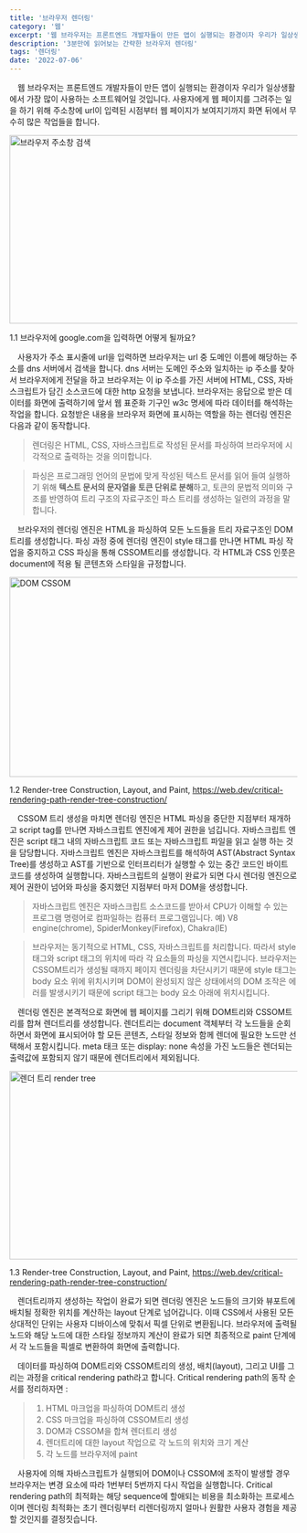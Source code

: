 ```yaml
---
title: '브라우저 렌더링'
category: '웹'
excerpt: '웹 브라우저는 프론트엔드 개발자들이 만든 앱이 실행되는 환경이자 우리가 일상생활에서 가장 많이 사용하는 소프트웨어일 것입니다. 사용자에게 웹 페이지를 그려주는 일을 하기 위해 주소창에 url이 입력된 시점부터 웹 페이지가 보여지기까지 화면 뒤에서 무수히 많은 작업들을 합니다.'
description: '3분만에 읽어보는 간략한 브라우저 렌더링'
tags: '렌더링'
date: '2022-07-06'
---
```


&emsp;웹 브라우저는 프론트엔드 개발자들이 만든 앱이 실행되는 환경이자 우리가 일상생활에서 가장 많이 사용하는 소프트웨어일 것입니다. 사용자에게 웹 페이지를 그려주는 일을 하기 위해 주소창에 url이 입력된 시점부터 웹 페이지가 보여지기까지 화면 뒤에서 무수히 많은 작업들을 합니다.

<img src="/assets/markdown-image/Browser-브라우저-렌더링/google.png" alt="브라우저 주소창 검색" width="560" height="330">

<span>1.1 브라우저에 google.com을 입력하면 어떻게 될까요?</span>

&emsp;사용자가 주소 표시줄에 url을 입력하면 브라우저는 url 중 도메인 이름에 해당하는 주소를 dns 서버에서 검색을 합니다. dns 서버는 도메인 주소와 일치하는 ip 주소를 찾아서 브라우저에게 전달을 하고 브라우저는 이 ip 주소를 가진 서버에 HTML, CSS, 자바스크립트가 담긴 소스코드에 대한 http 요청을 보냅니다. 브라우저는 응답으로 받은 데이터를 화면에 출력하기에 앞서 웹 표준화 기구인 w3c 명세에 따라 데이터를 해석하는 작업을 합니다. 요청받은 내용을 브라우저 화면에 표시하는 역할을 하는 렌더링 엔진은 다음과 같이 동작합니다.

> 렌더링은 HTML, CSS, 자바스크립트로 작성된 문서를 파싱하여 브라우저에 시각적으로 출력하는 것을 의미합니다.

> 파싱은 프로그래밍 언어의 문법에 맞게 작성된 텍스트 문서를 읽어 들여 실행하기 위해 **텍스트 문서의 문자열을 토큰 단위로 분해**하고, 토큰의 문법적 의미와 구조를 반영하여 트리 구조의 자료구조인 파스 트리를 생성하는 일련의 과정을 말합니다.

&emsp;브라우저의 렌더링 엔진은 HTML을 파싱하여 모든 노드들을 트리 자료구조인 DOM트리를 생성합니다. 파싱 과정 중에 렌더링 엔진이 style 태그를 만나면 HTML 파싱 작업을 중지하고 CSS 파싱을 통해 CSSOM트리를 생성합니다. 각 HTML과 CSS 인풋은 document에 적용 될 콘텐츠와 스타일을 규정합니다.

<img src="/assets/markdown-image/Browser-브라우저-렌더링/domcssom.png" alt="DOM CSSOM" width="800" height="350">

<span>1.2 Render-tree Construction, Layout, and Paint, https://web.dev/critical-rendering-path-render-tree-construction/</span>

&emsp;CSSOM 트리 생성을 마치면 렌더링 엔진은 HTML 파싱을 중단한 지점부터 재개하고 script tag를 만나면 자바스크립트 엔진에게 제어 권한을 넘깁니다. 자바스크립트 엔진은 script 태그 내의 자바스크립트 코드 또는 자바스크립트 파일을 읽고 실행 하는 것을 담당합니다. 자바스크립트 엔진은 자바스크립트를 해석하여 AST(Abstract Syntax Tree)를 생성하고 AST를 기반으로 인터프리터가 실행할 수 있는 중간 코드인 바이트 코드를 생성하여 실행합니다. 자바스크립트의 실행이 완료가 되면 다시 렌더링 엔진으로 제어 권한이 넘어와 파싱을 중지했던 지점부터 마저 DOM을 생성합니다.

> 자바스크립트 엔진은 자바스크립트 소스코드를 받아서 CPU가 이해할 수 있는 프로그램 명령어로 컴파일하는 컴퓨터 프로그램입니다. 예) V8 engine(chrome), SpiderMonkey(Firefox), Chakra(IE)

> 브라우저는 동기적으로 HTML, CSS, 자바스크립트를 처리합니다. 따라서 style 태그와 script 태그의 위치에 따라 각 요소들의 파싱을 지연시킵니다. 브라우저는 CSSOM트리가 생성될 때까지 페이지 렌더링을 차단시키기 때문에 style 태그는 body 요소 위에 위치시키며 DOM이 완성되지 않은 상태에서의 DOM 조작은 에러를 발생시키기 때문에 script 태그는 body 요소 아래에 위치시킵니다.

&emsp;렌더링 엔진은 본격적으로 화면에 웹 페이지를 그리기 위해 DOM트리와 CSSOM트리를 합쳐 렌더트리를 생성합니다. 렌더트리는 document 객체부터 각 노드들을 순회하면서 화면에 표시되어야 할 모든 콘텐츠, 스타일 정보와 함께 렌더에 필요한 노드만 선택해서 포함시킵니다. meta 태크 또는 display: none 속성을 가진 노드들은 렌더되는 출력값에 포함되지 않기 때문에 렌더트리에서 제외됩니다.

<img src="/assets/markdown-image/Browser-브라우저-렌더링/render-tree.png" alt="렌더 트리 render tree" width="750" height="330">

<span>1.3 Render-tree Construction, Layout, and Paint, https://web.dev/critical-rendering-path-render-tree-construction/</span>

&emsp;렌더트리까지 생성하는 작업이 완료가 되면 렌더링 엔진은 노드들의 크기와 뷰포트에 배치될 정확한 위치를 계산하는 layout 단계로 넘어갑니다. 이때 CSS에서 사용된 모든 상대적인 단위는 사용자 디바이스에 맞춰서 픽셀 단위로 변환됩니다. 브라우저에 출력될 노드와 해당 노드에 대한 스타일 정보까지 계산이 완료가 되면 최종적으로 paint 단계에서 각 노드들을 픽셀로 변환하여 화면에 출력합니다.

&emsp;데이터를 파싱하여 DOM트리와 CSSOM트리의 생성, 배치(layout), 그리고 UI를 그리는 과정을 critical rendering path라고 합니다. Critical rendering path의 동작 순서를 정리하자면 :

> 1. HTML 마크업을 파싱하여 DOM트리 생성
> 2. CSS 마크업을 파싱하여 CSSOM트리 생성
> 3. DOM과 CSSOM을 합쳐 렌더트리 생성
> 4. 렌더트리에 대한 layout 작업으로 각 노드의 위치와 크기 계산
> 5. 각 노드를 브라우저에 paint

&emsp;사용자에 의해 자바스크립트가 실행되어 DOM이나 CSSOM에 조작이 발생할 경우 브라우저는 변경 요소에 따라 1번부터 5번까지 다시 작업을 실행합니다. Critical rendering path의 최적화는 해당 sequence에 할애되는 비용을 최소화하는 프로세스이며 렌더링 최적화는 초기 렌더링부터 리렌더링까지 얼마나 원활한 사용자 경험을 제공할 것인지를 결정짓습니다.
